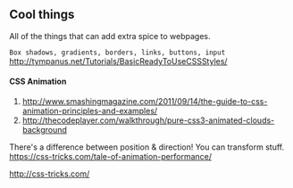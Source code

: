 ## Cool things
All of the things that can add extra spice to webpages.

`Box shadows, gradients, borders, links, buttons, input` http://tympanus.net/Tutorials/BasicReadyToUseCSSStyles/

#### CSS Animation

1. http://www.smashingmagazine.com/2011/09/14/the-guide-to-css-animation-principles-and-examples/
2. http://thecodeplayer.com/walkthrough/pure-css3-animated-clouds-background

There's a difference between position & direction! You can transform stuff. https://css-tricks.com/tale-of-animation-performance/

http://css-tricks.com/